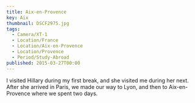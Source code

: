 ```yaml
---
title: Aix-en-Provence
key: Aix
thumbnail: DSCF2975.jpg
tags:
  - Camera/XT-1
  - Location/France
  - Location/Aix-en-Provence
  - Location/Provence
  - Period/Study-Abroad
published: 2015-03-27T00:00
---
```

I visited Hillary during my first break, and she visited me during her next. After she arrived in Paris, we  made our way to Lyon, and then to Aix-en-Provence where we spent two days.
